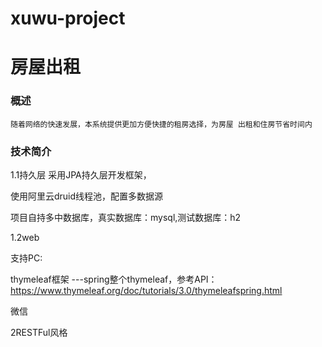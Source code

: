 # xuwu-project
# 房屋出租

### 概述

``
随着网络的快速发展，本系统提供更加方便快捷的租房选择，为房屋
出租和住房节省时间内
``
### 技术简介

1.1持久层
采用JPA持久层开发框架，

使用阿里云druid线程池，配置多数据源

项目自持多中数据库，真实数据库：mysql,测试数据库：h2

1.2web

支持PC:

thymeleaf框架
---spring整个thymeleaf，参考API：https://www.thymeleaf.org/doc/tutorials/3.0/thymeleafspring.html

微信

2RESTFul风格
